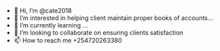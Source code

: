 - 👋 Hi, I’m @cate2018
- 👀 I’m interested in helping client maintain proper books of accounts...
- 🌱 I’m currently learning ...
- 💞️ I’m looking to collaborate on ensuring clients satisfaction
- 📫 How to reach me +254720263380

<!---
cate2018/cate2018 is a ✨ special ✨ repository because its `README.md` (this file) appears on your GitHub profile.
You can click the Preview link to take a look at your changes.
--->
